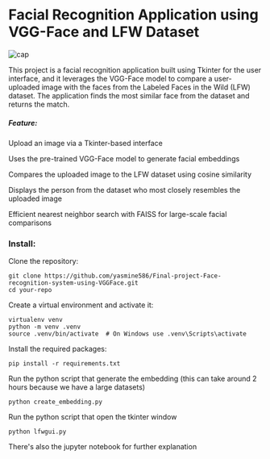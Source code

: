 # **Facial Recognition Application using VGG-Face and LFW Dataset**
![cap](https://github.com/user-attachments/assets/d018bc73-9f96-411a-90b7-459ff200009e)

This project is a facial recognition application built using Tkinter for the user interface, and it leverages the VGG-Face model to compare a user-uploaded image with the faces from the Labeled Faces in the Wild (LFW) dataset. The application finds the most similar face from the dataset and returns the match.


##### **Feature**:

Upload an image via a Tkinter-based interface

Uses the pre-trained VGG-Face model to generate facial embeddings

Compares the uploaded image to the LFW dataset using cosine similarity

Displays the person from the dataset who most closely resembles the uploaded image

Efficient nearest neighbor search with FAISS for large-scale facial comparisons

### **Install**:

Clone the repository:
```
git clone https://github.com/yasmine586/Final-project-Face-recognition-system-using-VGGFace.git
cd your-repo
```

Create a virtual environment and activate it:

```
virtualenv venv
python -m venv .venv
source .venv/bin/activate  # On Windows use .venv\Scripts\activate

```

Install the required packages:
```
pip install -r requirements.txt

```
Run the python script that generate the embedding (this can take around 2 hours because we have a large datasets)
```
python create_embedding.py

```
Run the python script that open the tkinter window
```
python lfwgui.py

```
There's also the jupyter notebook for further explanation






